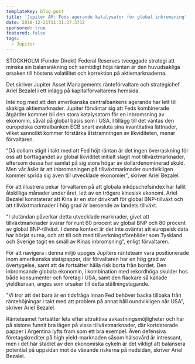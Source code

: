 ```yaml
---
templateKey: blog-post
title: 'Jupiter AM: Feds agerande katalysator för global inbromsning'
date: 2018-12-21T11:31:37.373Z
sponsored: true
featured: false
tags:
  - Jupiter
---
```

STOCKHOLM (Fonder Direkt) Federal Reserves tveeggade strategi att minska sin balansräkning och samtidigt höja räntan är den huvudsakliga orsaken till höstens volatilitet och korrektion på aktiemarknaderna.

Det skriver Jupiter Asset Managements ränteförvaltare och strategichef Ariel Bezalel i ett inlägg på kapitalförvaltarens hemsida.

Inte nog med att den amerikanska centralbankens agerande har lett till skakiga aktiemarknader. Jupiter förväntar sig att Feds kombinerade åtgärder kommer bli den stora katalysatorn för en inbromsning av ekonomin, såväl på global basis som i USA. I tillägg till det väntas den europeiska centralbanken ECB snart avsluta sina kvantitativa lättnader, vilket sannolikt kommer förstärka åtstramningen av likviditeten, menar förvaltaren.

"Då dollarn stigit i takt med att Fed höjt räntan är det ingen överraskning för oss att borttagandet av global likviditet initialt slagit mot tillväxtmarknader, eftersom dessa har samlat på sig stora högar av dollardenominerad skuld. Men vår åsikt är att inbromsningen på tillväxtmarknader oundvikligen kommer sprida sig även till utvecklade ekonomier", skriver Ariel Bezalel.

För att illustrera pekar förvaltaren på att globala inköpschefsindex har fallit åtskilliga månader under året, lett av en trögare kinesisk ekonomi. Ariel Bezalel konstaterar att Kina är en stor drivkraft för global BNP-tillväxt och att tillväxtmarknader i hög grad är beroende av landets tillväxt.

"I slutändan påverkar detta utvecklade marknader, givet att tillväxtmarknader svarar för runt 60 procent av global BNP och 80 procent av global BNP-tillväxt. I denna kontext är det inte oväntat att europeisk data har börjat surna, och att till och med tillverkningsförebilder som Tyskland och Sverige tagit en smäll av Kinas inbromsning", enligt förvaltaren.

För att navigera i denna miljö uppges Jupiters ränteteam vara positionerade inom amerikanska statspapper, där förvaltaren har en hög grad av övertygelse, samt att de fortsätter hålla risk borta från bordet. Den inbromsande globala ekonomin, i kombination med rekordhöga skulder hos både konsumenter och företag i USA, samt den flackare så kallade yieldkurvan, anges som orsaker till detta ställningstagande.

"Vi tror att det bara är en tidsfråga innan Fed behöver backa tillbaka från räntehöjningar i takt med att problem på annat håll oundvikligen når USA", skriver Ariel Bezalel.

Ränteteamet fortsätter leta efter attraktiva avkastningsmöjligheter och har på sistone funnit bra lägen på vissa tillväxtmarknader, där kortdaterade papper i Argentina lyfts fram som ett bra exempel. Även defensiva företagskrediter på high yield-marknaden såsom hälsovård är intressant, men i det här stadiet av den ekonomiska cykeln är det viktigt att balansera potential på uppsidan mot de växande riskerna på nedsidan, skriver Ariel Bezalel.
